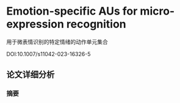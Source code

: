 # Emotion-specific AUs for micro-expression recognition

用于微表情识别的特定情绪的动作单元集合

DOI:10.1007/s11042-023-16326-5

## 论文详细分析

### 摘要

